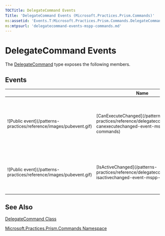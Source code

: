 ```yaml
---
TOCTitle: DelegateCommand Events
Title: 'DelegateCommand Events (Microsoft.Practices.Prism.Commands)'
ms:assetid: 'Events.T:Microsoft.Practices.Prism.Commands.DelegateCommand'
ms:mtpsurl: 'delegatecommand-events-mspp-commands.md'
---
```


# DelegateCommand Events

The [DelegateCommand](/patterns-practices/reference/delegatecommand-class-mspp-commands) type exposes the following members.

## Events

<table>
<colgroup>
<col width="33%" />
<col width="33%" />
<col width="33%" />
</colgroup>
<thead>
<tr class="header">
<th> </th>
<th>Name</th>
<th>Description</th>
</tr>
</thead>
<tbody>
<tr class="odd">
<td>![Public event](/patterns-practices/reference/images/pubevent.gif)</td>
<td>[CanExecuteChanged](/patterns-practices/reference/delegatecommandbase-canexecutechanged-event-mspp-commands)</td>
<td><div class="summary">
Occurs when changes occur that affect whether or not the command should execute. You must keep a hard reference to the handler to avoid garbage collection and unexpected results. See remarks for more information.
</div>
(Inherited from [DelegateCommandBase](/patterns-practices/reference/delegatecommandbase-class-mspp-commands).)</td>
</tr>
<tr class="even">
<td>![Public event](/patterns-practices/reference/images/pubevent.gif)</td>
<td>[IsActiveChanged](/patterns-practices/reference/delegatecommandbase-isactivechanged-event-mspp-commands)</td>
<td><div class="summary">
Fired if the [IsActive](/patterns-practices/reference/delegatecommandbase-isactive-property-mspp-commands) property changes.
</div>
(Inherited from [DelegateCommandBase](/patterns-practices/reference/delegatecommandbase-class-mspp-commands).)</td>
</tr>
</tbody>
</table>

## See Also

[DelegateCommand Class](/patterns-practices/reference/delegatecommand-class-mspp-commands)

[Microsoft.Practices.Prism.Commands Namespace](/patterns-practices/reference/mspp-commands-namespace)
